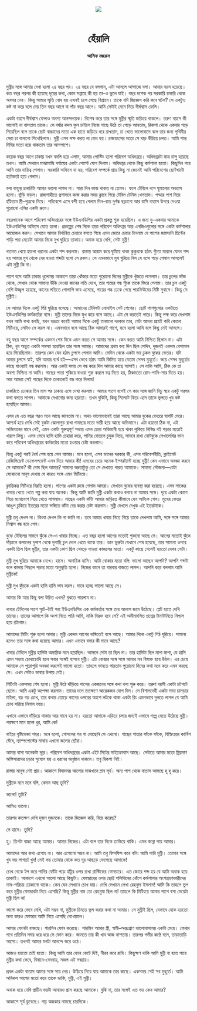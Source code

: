 <div align=center>
<img src=https://images.prothomalo.com/prothomalo-bangla%2F2021-07%2F12070960-c337-4c88-8ec1-9bbf1b57cceb%2FWhatsApp_Image_2021_07_28_at_1_18.jpg?rect=0%2C0%2C2218%2C1164&w=1200&ar=40%3A21&auto=format%2Ccompress&ogImage=true&mode=crop&overlay=&overlay_position=bottom&overlay_width_pct=1 />
<br><br>
<h1>হেঁয়ালি</h1> 
<h4>আসিফ নজরুল</h4>
<br><br>
</div>

মুন্নীর সঙ্গে আমার দেখা হলো ২৪ বছর পর। ২৪ বছর যে বললাম, এটা আসলে আন্দাজে বলা। আমার বয়স হয়েছে। কত বছর পরপর কী হয়েছে দূরের কথা, কোন সপ্তাহে কী হয় তা–ও ভুলে যাই। বছর দশেক পর সরকারি চাকরি থেকে অবসর নেব। কিন্তু আমার স্মৃতি বোধ হয় এখনই চলে গেছে বিশ্রামে। তাকে যদি জিজ্ঞেস করি কবে ঘটল? সে একটুও কষ্ট না করে বলে দেয় তিন বছর আগে বা পাঁচ বছর আগে। আমি সেটাই মেনে নিয়ে দীর্ঘশ্বাস ফেলি।

একটা বয়সে দীর্ঘশ্বাস ফেলাও অবশ্য আনন্দদায়ক। বিশেষ করে তার সঙ্গে মুন্নীর স্মৃতি জড়িয়ে থাকলে। তরুণ বয়সে কী ভালোই না বাসতাম তাকে। সে বর্ষার কদম ফুল চাইলে নিজে গাছে উঠে তা পেড়ে আনতাম, রিকশা থেকে একবার পড়ে গিয়েছিল বলে তাকে ছোট বাচ্চাদের মতো এক হাতে জড়িয়ে ধরে রাখতাম, চা খেতে ভালোবাসে বলে তার জন্য পৃথিবীর সেরা চা বানানো শিখেছিলাম। মুন্নী এসব লক্ষ করত না বোধ হয়। রাজহংসের মতো সে ঘাড় উঁচিয়ে চলত। আমি শান্ত দিঘির মতো হয়ে থাকতাম তার আশপাশে।

কয়েক বছর আগে ঢাকায় যখন বদলি হয়ে এলাম, আমার পোস্টিং হলো পরিবেশ অধিদপ্তরে। অধিদপ্তরটা মাত্র চালু হয়েছে তখন। আমি সেখানে মাঝামাঝি পর্যায়ের একটা পোস্টে যোগ দিলাম। অধিদপ্তর থেকে কিছু কর্মশালা হতো। কিছুদিন পরে আমি তার দায়িত্ব পেলাম। সরকারি অফিসে যা হয়, পরিবেশ সম্পর্কে প্রায় কিছু না জেনেই আমি পরিবেশের ছোটখাটো হর্তাকর্তা হয়ে গেলাম।

বলা বাহুল্য চাকরিটা আমার ভালো লাগল না। সারা দিন কাজ থাকত না তেমন। ফলে টেবিলে বসে ঘুমানোর অভ্যাস হলো। ভুঁড়ি বাড়ল। রাজশাহীতে প্রশাসনে কাজ করার সময় ক্লাবে গিয়ে টেবিল টেনিস খেলতাম। পদ্মার পাশ দিয়ে হাঁটতাম স্ত্রী–পুত্রকে নিয়ে। পরিবেশে এসে বন্দী হয়ে গেলাম দিন–রাত দুর্গন্ধ ছড়ানো আর বাসি বাতাস উগরে দেওয়া পুরোনো এসির একটা রুমে।

বছরখানেক আগে পরিবেশ অধিদপ্তরের সঙ্গে ইউএনডিপির একটা প্রকল্প শুরু হয়েছিল। এ জন্য দু–একবার আমাকে ইউএনডিপির অফিসে যেতে হলো। প্রকল্পের শেষ দিকে তারা পরিবেশ অধিদপ্তর আর এনজিওগুলোর সঙ্গে একটা কর্মশালার আয়োজন করল। সেখানে আমার নির্ধারিত চেয়ারে বসতে গিয়ে এমন জোরে চেয়ার টানলাম যে পাশের জামদানি প্রিন্টের শাড়ি পরা মেয়েটা আমার দিকে মুখ ঘুরিয়ে তাকায়। অবাক হয়ে দেখি, সেটা মুন্নী!

থতমত খেয়ে হ্যালো ধরনের একটা শব্দ করলাম। রাস্তায় আরাম করে ঘুমিয়ে থাকা কুকুরকে হঠাৎ গুঁতো মারলে যেমন শব্দ হয় আমার মুখ থেকে বের হওয়া শব্দটা হলো সে রকম। সে এমনভাবে মুখ ঘুরিয়ে নিল যে ধন্দে পড়ে গেলাম আসলেই এটা মুন্নী কি না।

পাশে বসে আমি ঢাকার ধুলোময় আকাশে তারা খোঁজার মতো পুরোনো দিনের মুন্নীকে খুঁজতে লাগলাম। তার চুলের ভাঁজ থেকে, সেখান থেকে সামান্য উঁকি দেওয়া কানের লতি দেখে, তার গায়ের গন্ধ শুঁকে তাকে ফিরে পেলাম। তার চুল একটু বেশি উজ্জ্বল হয়েছে, কানের লতিতে গোলাপি ভাব এসেছে, গায়ের গন্ধ ঢেকে গেছে পারফিউমের মিষ্টি সুবাসে। কিন্তু সে মুন্নীই।

সে আমার দিকে একটু পিঠ ঘুরিয়ে বসেছে। আমাদের টেবিলটা মোবাইল সেট শেপের। ছোট পাশগুলোর একটাতে ইউএনডিপির কর্মকর্তারা বসে। মুন্নী তাদের দিকে মুখ করে বসে আছে। এটা সে করতেই পারে। কিন্তু লক্ষ করে দেখলাম যখন আমি কথা বলছি, যখন ভদ্রতা করেই আমার দিকে একটু তাকানো দরকার তার, যেটা আমরা প্রায়ই করি কোনো মিটিংয়ে, সেটাও সে করল না। এমনভাবে বসে আছে ঠিক আমারই পাশে, মনে হলো আমি বলে কিছু নেই আসলে।

বহু বছর আগে সম্পর্কের একদম শেষ দিকে এমন করত সে আমার সঙ্গে। কেন করত আমি নিশ্চিত ছিলাম না। এটা ঠিক, খুব অদ্ভুত একটা সমস্যা হয়েছিল তার সঙ্গে আমার। আমাদের প্রথম বন্য দিন ছিল সেদিন, দুজনই একদম বেসামাল হয়ে গিয়েছিলাম। তারপর কেন যেন হঠাৎ চুপসে গেলাম আমি। সেদিন থেকে একটা ভয় ঢুকল বুকের ভেতর। যদি আবার চুপসে যাই, যদি আবার ব্যর্থ হই—এসব ভেবে হঠাৎ আমি স্তিমিত হয়ে যেতাম সেসব মুহূর্তে। ভয়ে সেসব মুহূর্তের কাছে যাওয়াই বন্ধ করলাম। আর একটা সময় সে বন্ধ করে দিল আমার কাছে আসাই। সে নাকি আমি, ঠিক কে তা অবশ্য নিশ্চিত না আমি। গাছের পাতা শুকিয়ে যাওয়া শুরু করলে যত্ন নিতে হয়, ঠিকমতো রোদ-পানি–সার দিতে হয়। আর আমরা সেই গাছের দিকে তাকানোই বন্ধ করে দিলাম!

চাকরিতে ঢোকার তিন মাস পর ঢাকায় এসে দেখা করলাম। আমার পাশে বসেই সে কার সঙ্গে জানি নিচু স্বরে একটু পরপর কথা বলতে লাগল। আমাকে দেখানোর জন্য হয়তো। তখন বুঝিনি, কিন্তু সিলেটে ফিরে এসে তাকে ভুলতে খুব কষ্ট হয়েছিল আমার।

এসব যে এত বছর পরও মনে আছে জানতাম না। অথচ ভালোভাবেই তারা আছে আমার বুকের ভেতরে ঘাপটি মেরে। আশ্চর্য হয়ে দেখি সেই বুকটা ঝোলাগুড় রাখা গামছার মতো ভারী হয়ে আছে অভিমানে। এটা হয়তো ঠিক না, এই অভিমানের মানে নেই, এমন একটা গুরুত্বপূর্ণ সভায় এমন চোরা অভিমানী হয়ে থাকা লুকিয়ে নিষিদ্ধ বই পড়ার মতোই খারাপ কিছু। এসব ভেবে হাসি হাসি চেহারা করে, পানির বোতলে চুমুক দিয়ে, সামনে রাখা নোটবুকে লেখালেখির ভান করে পরিবেশ অধিদপ্তরের কর্মকর্তার মতো হওয়ার চেষ্টা করলাম।

কিন্তু একটু পরই ধৈর্য শেষ হয়ে গেল আমার। মনে হলো, এসব ভানের দরকার কী, এসব পরিবেশনীতি, ক্লাইমেট রেজিলিয়েন্ট ডেভেলপমেন্ট এসব দিয়ে আমার কী! এসবের চেয়ে অনেক ইম্পরট্যান্ট হচ্ছে মুন্নী! কেন এভাবে অবজ্ঞা করবে সে আমাকে? কী দোষ ছিল আমার? সামান্য ভদ্রতাটুকু তো সে দেখাতে পারত আমাকে। সামান্য সৌজন্য—যেটা যেকোনো মানুষ দেখায় যে কারও সঙ্গে এমন মিটিংয়ে।

ক্লান্তিকর মিটিংয়ে বিরতি হলো। পাশের একটা রুমে গেলাম আমরা। সেখানে বুফের ব্যবস্থা করা হয়েছে। এসব লাঞ্চের খাবার খেতে খেতে গল্প করা যায় অনেক। কিন্তু আমি জানি মুন্নী একটা কথাও বলবে না আমার সঙ্গে। দূরে একটা কোণে গিয়ে মনোযোগ নিয়ে খেতে লাগলাম। মাছের একটা কাঁটা আমার মাড়িতে কীভাবে যেন আটকে গেল। মুখের ভেতর আঙুল ঢুকিয়ে ইতরের মতো ভঙ্গিতে কাঁটা বের করার চেষ্টা করলাম। মুন্নী দেখলে দেখুক এই ইতরটাকে।

মুন্নী তবু দেখল না। কিংবা দেখল কি না জানি না। তবে আবার খাবার নিতে গিয়ে তাকে দেখলাম আমি, সঙ্গে সঙ্গে আমার নিশ্বাস বন্ধ হয়ে গেল।

বুফে টেবিলের সামনে ঝুঁকে সে–ও খাবার নিচ্ছে। এত বছর হলো আগের মতোই শুকনো আছে সে। আগের মতোই ঝুঁকে দাঁড়ালে কপালের দুপাশ থেকে দুগাছি চুল দোল খেতে থাকে তার। ডান ভুরুটা যেখানে শেষ হয়েছে, তার সামান্য ওপরে একটা তিল ছিল মুন্নীর, তার একটা কোণ ছিল থেবড়ে যাওয়া কাজলের মতো। একটু কাছে গেলেই হয়তো দেখব সেটা।

মুন্নী মুখ ঘুরিয়ে আমাকে দেখে। হাসে। অমায়িক হাসি। আমি বোকার মতো বলি: ভালো আছেন আপনি? আপনি শব্দটা বলে কাদায় পিছলে পড়ার মতো অনুভূতি হলো। নিজের কানে তা বারবার বাজতে লাগল। আপনি করে বললাম আমি মুন্নীকে!

মুন্নী মুখ কুঁচকে একটা হাসি হাসি ভাব করল। মানে হচ্ছে ভালো আছে সে।

আমার কি আর কিছু বলা উচিত এখন? বুঝতে পারলাম না।

খাবার টেবিলের পাশে স্যুট–টাই পরা ইউএনডিপির এক কর্মকর্তার সঙ্গে তার আলাপ জমে উঠেছে। প্লেট হাতে দেখি তাদের। তাদের আলাপে কি অংশ নিতে পারি আমি, নাকি বিরক্ত হবে সে? এই অমীমাংসিত প্রশ্নের টানাটানিতে নিশ্চল হয়ে রইলাম।

আমাদের মিটিং শুরু হলো আবার। মুন্নী একদম আগের ভঙ্গিতেই বসে আছে। আমার দিকে একটু পিঠ ঘুরিয়ে। সামান্য হলেও তার সঙ্গে কথা হয়েছে আমার। এখন এভাবে বসার কী মানে আছে?

খাবার টেবিলে মুন্নীর হাসিটা অমায়িক মনে হয়েছিল। আসলে সেটা তা ছিল না। তার হাসিটা ছিল মাপা মাপা, যে হাসি এমন সভায় চোখাচোখি হলে সবার সঙ্গেই হাসবে মুন্নী। এটা বোঝার সঙ্গে সঙ্গে আমার মন বিষাক্ত হয়ে উঠল। এর চেয়ে আমাকে সে পুরোপুরি অবজ্ঞা করলেই ভালো হতো। তাহলে ভাবতে পারতাম পুরোনো দিনের কথা মনে করে এমন করছে সে। এখন সেটাও ভাবার উপায় নেই।

মিটিংটা একসময় শেষ হলো। মুন্নী উঠে দাঁড়িয়ে পাশের একজনের সঙ্গে কথা বলা শুরু করে। তরুণ বয়সী একটা চটপটে ছেলে। আমি একটু অপেক্ষা করলাম। তাদের দলে ততক্ষণে আরেকজন যোগ দিল। সে বিশালদেহী একটা সাদা চামড়ার মহিলা, বড় বড় চোখ, তার কথার তোড়ে কানের ওপরের অংশে লটকে থাকা একটা রিং এমনভাবে দুলতে লাগল যে আমি চোখ সরিয়ে নিলাম ভয়ে।

এখানে এভাবে দাঁড়িয়ে থাকার আর মানে হয় না। হয়তো আমাকে এড়িয়ে চলার জন্যই এভাবে গল্পে মেতে উঠেছে মুন্নী। পরক্ষণে মনে হলো ধুর, আমি কে!

বাইরে বৃষ্টিভেজা শহর। মনে হলো, গোসলের পর গা মোছেনি সে এখনো। গাছের পাতার ফাঁকে ফাঁকে, বিল্ডিংয়ের কার্নিশ ঘেঁষে, ল্যাম্পপোস্টের মাথায় এখনো জলের ছোঁয়া।

আমার বাসা অনেকটা দূরে। পরিবেশ অধিদপ্তরের একটা এইট সিটের মাইক্রোবাস আছে। সেটাতে আমার মতো ম্রিয়মাণ অফিসারদের চড়ার সুযোগ হয় এ ধরনের অনুষ্ঠান থাকলে। তবু রিকশা নিই।

রাস্তায় মানুষ নেই প্রায়। আকাশে বিষাদময় আলোর মাঝখানে ম্লান সূর্য। অন্য পাশ থেকে বাতাস আসছে হু হু করে।

মুন্নীকে মনে মনে বলি, কেমন আছ তুমি?

ভালো! তুমি?

আমিও ভালো।

তারপর কতক্ষণ দেখি দুজন দুজনকে। তাকে জিজ্ঞেস করি, বিয়ে করেছ?

সে হাসে। তুমি?

হু। তিনটা বাচ্চা আছে আমার। আমার নিজের। এটা বলে তার দিকে তাকিয়ে থাকি। এমন কান্না পায় আমার।

আমাদের আর কথা এগোয় না। আর এগোনো সম্ভব না। আমি তবু ফিসফিস করে বলি: আমি পারি মুন্নী। তোমার সঙ্গে খুব ভয় লাগত! খুব! সেই ভয় তোমার থেকে কত দূর আছড়ে ফেলেছে আমাকে!

চোখ থেকে টপ করে পানির ফোঁটা পড়ে হাঁটুর ওপর রাখা প্লাস্টিকের ফোল্ডারে। এত জোরে শব্দ হয় যে আমি অবাক হয়ে তাকাই। আকাশে এখনো আলো আছে কিছুটা। ফোল্ডারের ওপর ছোট্ট পলিথিনের খোঁপে কর্মশালার অংশগ্রহণকারীদের নাম–পরিচয় ঢোকানো থাকে। কেন যেন সেখানে চোখ যায়। দেখি সেখানে লেখা রেহনুমা ইসলাম! আমি কি তাহলে ভুল করে মুন্নীর ফোল্ডারটা নিয়ে এসেছি? কিন্তু মুন্নীর নাম তো রেহনুমা ছিল না! তাহলে কি মিটিংয়ে আমার পাশে বসা মেয়েটা মুন্নী ছিল না!

ভালো করে ভেবে দেখি, এটা সম্ভব না, মুন্নীকে চিনতে ভুল করার কথা না আমার। সে মুন্নীই ছিল, যেভাবে হোক হয়তো অন্য কারও ফোল্ডার আমি নিয়ে এসেছি বেখেয়ালে।

আমার ফোনটা বাজছে। শারমিন ফোন করেছে। শারমিন আমার স্ত্রী, স্বামী–অন্তঃপ্রাণ ভালোবাসাময় একটা মেয়ে। ফেরার পথে প্রতিদিন সময় ধরে ধরে সে ফোন করে। জানতে চায় কী খাব আজ নাশতায়। তারপর গভীর কণ্ঠে বলে, তাড়াতাড়ি আসো। তখনই আমার মনটা আনন্দে ভরে ওঠে।

আজও হয়তো তাই হতো। কিন্তু আমি তার ফোন কেটে দিই, নীরব করে রাখি। কিছুক্ষণ থাকি আমি মুন্নী বা হতে পারে মুন্নীর কথা ভেবে, বিষাদে-বেদনায়, সজল এই সন্ধ্যায়।

প্রবল একটা বাতাস আমার সঙ্গে সায় দেয়। উড়িয়ে নিয়ে যায় আমাকে তার কাছে। একসময় সেই সব মুহূর্তে। আমি অবিকল আগের মতো করে তাকে ডাকি, মুন্নী, এই মুন্নী।

অবাক হয়ে দেখি প্রাচীন ভয়টা আবারও গ্রাস করছে আমাকে। বুঝি না, তার সঙ্গেই এত ভয় কেন আমার?

আকাশে সূর্য ডুবেছে। গাঢ় অন্ধকার নামছে চারদিকে।
